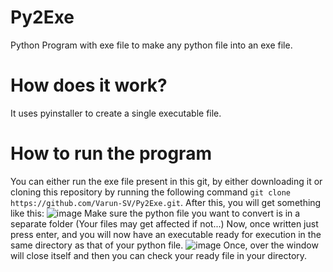 # Py2Exe
Python Program with exe file to make any python file into an exe file.
# How does it work?
It uses pyinstaller to create a single executable file.
# How to run the program
You can either run the exe file present in this git, by either downloading it or cloning this repository by running the following command `git clone https://github.com/Varun-SV/Py2Exe.git`.
After this, you will get something like this:
![image](https://user-images.githubusercontent.com/99396752/223351782-4250768a-5d09-485a-98fe-d065a946ce12.png)
Make sure the python file you want to convert is in a separate folder (Your files may get affected if not...)
Now, once written just press enter, and you will now have an executable ready for execution in the same directory as that of your python file.
![image](https://user-images.githubusercontent.com/99396752/223352661-2e1506b2-62e5-4a59-84be-0f133d161173.png)
Once, over the window will close itself and then you can check your ready file in your directory.

